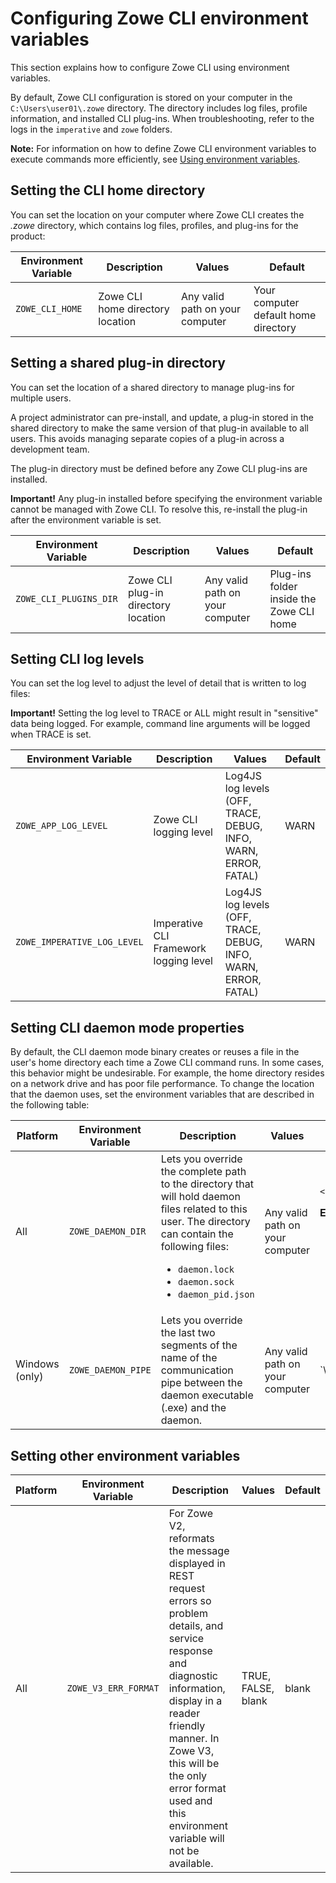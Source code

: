 # Configuring Zowe CLI environment variables

This section explains how to configure Zowe CLI using environment variables.

By default, Zowe CLI configuration is stored on your computer in the `C:\Users\user01\.zowe` directory. The directory includes log files, profile information, and installed CLI plug-ins. When troubleshooting, refer to the logs in the `imperative` and `zowe` folders.

**Note:** For information on how to define Zowe CLI environment variables to execute commands more efficiently, see [Using environment variables](cli-using-using-environment-variables.md).

## Setting the CLI home directory

You can set the location on your computer where Zowe CLI creates the *.zowe* directory, which contains log files, profiles, and plug-ins for the product:

| Environment Variable | Description | Values | Default |
| ---------------------- | ----------- | ------ | ------- |
| `ZOWE_CLI_HOME`  | Zowe CLI home directory location | Any valid path on your computer | Your computer default home directory |

## Setting a shared plug-in directory

You can set the location of a shared directory to manage plug-ins for multiple users.

A project administrator can pre-install, and update, a plug-in stored in the shared directory to make the same version of that plug-in available to all users. This avoids managing separate copies of a plug-in across a development team.

The plug-in directory must be defined before any Zowe CLI plug-ins are installed.

**Important\!** Any plug-in installed before specifying the environment variable cannot be managed with Zowe CLI. To resolve this, re-install the plug-in after the environment variable is set.

| Environment Variable | Description | Values | Default |
| ---------------------- | ----------- | ------ | ------- |
| `ZOWE_CLI_PLUGINS_DIR`  | Zowe CLI plug-in directory location | Any valid path on your computer | Plug-ins folder inside the Zowe CLI home |

## Setting CLI log levels

You can set the log level to adjust the level of detail that is written to log files:

**Important\!** Setting the log level to TRACE or ALL might result in "sensitive" data being logged. For example, command line arguments will be logged when TRACE is set.

| Environment Variable | Description | Values | Default |
| ---------------------- | ----------- |------- | ------- |
| `ZOWE_APP_LOG_LEVEL`        | Zowe CLI logging level            | Log4JS log levels (OFF, TRACE, DEBUG, INFO, WARN, ERROR, FATAL) | WARN |
| `ZOWE_IMPERATIVE_LOG_LEVEL` | Imperative CLI Framework logging level | Log4JS log levels (OFF, TRACE, DEBUG, INFO, WARN, ERROR, FATAL) | WARN |

## Setting CLI daemon mode properties

By default, the CLI daemon mode binary creates or reuses a file in the user's home directory each time a Zowe CLI command runs. In some cases, this behavior might be undesirable. For example, the home directory resides on a network drive and has poor file performance. To change the location that the daemon uses, set the environment variables that are described in the following table:

| Platform | Environment Variable  | Description | Values | Default |
| ---------------------- | ---------------------- | ---------------------- | ---------------------- | ---------------------- |
| All | `ZOWE_DAEMON_DIR` | Lets you override the complete path to the directory that will hold daemon files related to this user. The directory can contain the following files:<ul><li>`daemon.lock`</li><li>`daemon.sock`</li><li>`daemon_pid.json`</li></ul> | Any valid path on your computer | `<your_home_dir>/.zowe/daemon`<p>**Examples:**</p><ul><li>**Windows:** `%HOMEPATH%\.zowe\daemon`</li><li>**Linux:** `$HOME/.zowe/daemon`</li></ul> |
| Windows (only) | `ZOWE_DAEMON_PIPE` | Lets you override the last two segments of the name of the communication pipe between the daemon executable (.exe) and the daemon. | Any valid path on your computer | `\\.\pipe\%USERNAME%\ZoweDaemon

## Setting other environment variables

| Platform | Environment Variable  | Description | Values | Default |
| ---------------------- | ---------------------- | ---------------------- | ---------------------- | ---------------------- |
| All | `ZOWE_V3_ERR_FORMAT` | For Zowe V2, reformats the message displayed in REST request errors so problem details, and service response and diagnostic information, display in a reader friendly manner. In Zowe V3, this will be the only error format used and this environment variable will not be available.| TRUE, FALSE, blank | blank |
